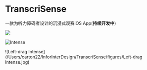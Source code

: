 # TranscriSense

一款为听力障碍者设计的沉浸式观赛iOS App(**持续开发中**)

<img src="/Users/carton22/InforInterDesign/TranscriSense/figures/Easy.jpg">

![Intense](/Users/carton22/InforInterDesign/TranscriSense/figures/Intense.jpg)

![Left-drag Intense](/Users/carton22/InforInterDesign/TranscriSense/figures/Left-drag Intense.jpg)